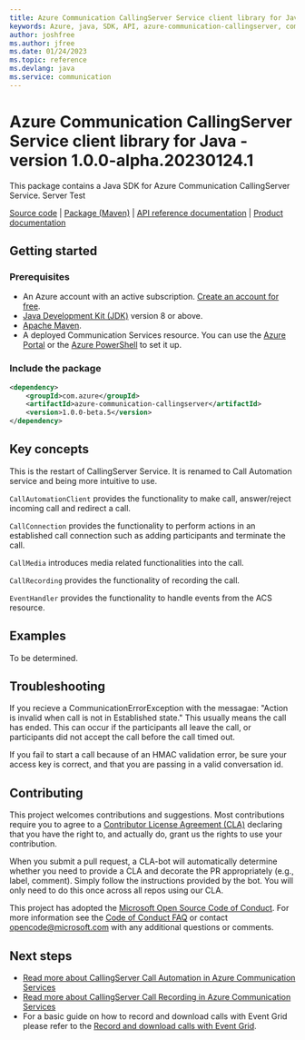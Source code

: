 ```yaml
---
title: Azure Communication CallingServer Service client library for Java
keywords: Azure, java, SDK, API, azure-communication-callingserver, communication
author: joshfree
ms.author: jfree
ms.date: 01/24/2023
ms.topic: reference
ms.devlang: java
ms.service: communication
---
```

# Azure Communication CallingServer Service client library for Java - version 1.0.0-alpha.20230124.1 


This package contains a Java SDK for Azure Communication CallingServer Service. Server Test

[Source code][source] | [Package (Maven)][package] | [API reference documentation][api_documentation]
| [Product documentation][product_docs]

## Getting started

### Prerequisites

- An Azure account with an active subscription. [Create an account for free](https://azure.microsoft.com/free/?WT.mc_id=A261C142F).
- [Java Development Kit (JDK)](/java/azure/jdk/?view=azure-java-stable) version 8 or above.
- [Apache Maven](https://maven.apache.org/download.cgi).
- A deployed Communication Services resource. You can use the [Azure Portal](/azure/communication-services/quickstarts/create-communication-resource?tabs=windows&pivots=platform-azp) or the [Azure PowerShell](/powershell/module/az.communication/new-azcommunicationservice) to set it up.

### Include the package

[//]: # ({x-version-update-start;com.azure:azure-communication-callingserver;current})
```xml
<dependency>
    <groupId>com.azure</groupId>
    <artifactId>azure-communication-callingserver</artifactId>
    <version>1.0.0-beta.5</version>
</dependency>
```
[//]: # ({x-version-update-end})

## Key concepts
This is the restart of CallingServer Service. It is renamed to Call Automation service and being more intuitive to use.

`CallAutomationClient` provides the functionality to make call, answer/reject incoming call and redirect a call.

`CallConnection` provides the functionality to perform actions in an established call connection such as adding participants and terminate the call.

`CallMedia` introduces media related functionalities into the call.

`CallRecording` provides the functionality of recording the call.

`EventHandler` provides the functionality to handle events from the ACS resource.

## Examples

To be determined.

## Troubleshooting

If you recieve a CommunicationErrorException with the messagae: "Action is invalid when call is not in Established state." This usually means the call has ended. This can occur if the participants all leave
the call, or participants did not accept the call before the call timed out. 

If you fail to start a call because of an HMAC validation error, be sure your access key is correct, and
that you are passing in a valid conversation id.

## Contributing

This project welcomes contributions and suggestions. Most contributions require you to agree to a [Contributor License Agreement (CLA)][cla] declaring that you have the right to, and actually do, grant us the rights to use your contribution.

When you submit a pull request, a CLA-bot will automatically determine whether you need to provide a CLA and decorate the PR appropriately (e.g., label, comment). Simply follow the instructions provided by the bot. You will only need to do this once across all repos using our CLA.

This project has adopted the [Microsoft Open Source Code of Conduct][coc]. For more information see the [Code of Conduct FAQ][coc_faq] or contact [opencode@microsoft.com][coc_contact] with any additional questions or comments.

## Next steps

- [Read more about CallingServer Call Automation in Azure Communication Services][call_automation_apis_overview]
- [Read more about CallingServer Call Recording in Azure Communication Services][call_recording_overview]
- For a basic guide on how to record and download calls with Event Grid please refer to the [Record and download calls with Event Grid][record_and_download_calls_with_event_grid].

<!-- LINKS -->
[cla]: https://cla.microsoft.com
[coc]: https://opensource.microsoft.com/codeofconduct/
[coc_faq]: https://opensource.microsoft.com/codeofconduct/faq/
[coc_contact]: mailto:opencode@microsoft.com
[product_docs]: /azure/communication-services/
[package]: https://dev.azure.com/azure-sdk/public/_artifacts/feed/azure-sdk-for-java-communication-interaction
[api_documentation]: https://aka.ms/java-docs
[call_automation_apis_overview]:/azure/communication-services/concepts/voice-video-calling/call-automation-apis
[call_recording_overview]:/azure/communication-services/concepts/voice-video-calling/call-recording
[record_and_download_calls_with_event_grid]:/azure/communication-services/quickstarts/voice-video-calling/download-recording-file-sample
[source]: https://github.com/Azure/azure-sdk-for-java/tree/main/sdk/communication/azure-communication-callingserver/src


